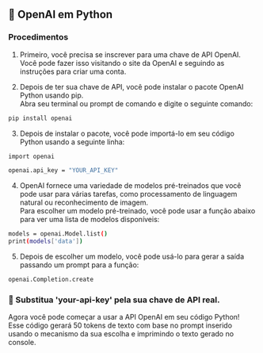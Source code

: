 ## 🤖 OpenAI em Python

### Procedimentos

1. Primeiro, você precisa se inscrever para uma chave de API OpenAI. Você pode fazer isso visitando o site da OpenAI e seguindo as instruções para criar uma conta.

2. Depois de ter sua chave de API, você pode instalar o pacote OpenAI Python usando pip.<br/>Abra seu terminal ou prompt de comando e digite o seguinte comando:

```bash
pip install openai
```
3. Depois de instalar o pacote, você pode importá-lo em seu código Python usando a seguinte linha:

```bash
import openai

openai.api_key = "YOUR_API_KEY"
```
4. OpenAI fornece uma variedade de modelos pré-treinados que você pode usar para várias tarefas, como processamento de linguagem natural ou reconhecimento de imagem.<br/>Para escolher um modelo pré-treinado, você pode usar a função abaixo para ver uma lista de modelos disponíveis:

```bash
models = openai.Model.list()
print(models['data'])
```
5. Depois de escolher um modelo, você pode usá-lo para gerar a saída passando um prompt para a função:
```bash
openai.Completion.create
```
### 🦾 Substitua 'your-api-key' pela sua chave de API real.
Agora você pode começar a usar a API OpenAI em seu código Python!<br/>
Esse código gerará 50 tokens de texto com base no prompt inserido usando o mecanismo da sua escolha e imprimindo o texto gerado no console.
